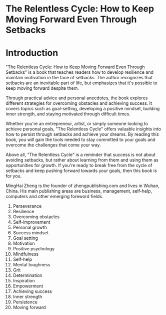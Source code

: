 # The Relentless Cycle: How to Keep Moving Forward Even Through Setbacks

# Introduction

"The Relentless Cycle: How to Keep Moving Forward Even Through Setbacks" is a book that teaches readers how to develop resilience and maintain motivation in the face of setbacks. The author recognizes that setbacks are an inevitable part of life, but emphasizes that it's possible to keep moving forward despite them.

Through practical advice and personal anecdotes, the book explores different strategies for overcoming obstacles and achieving success. It covers topics such as goal-setting, developing a positive mindset, building inner strength, and staying motivated through difficult times.

Whether you're an entrepreneur, artist, or simply someone looking to achieve personal goals, "The Relentless Cycle" offers valuable insights into how to persist through setbacks and achieve your dreams. By reading this book, you will gain the tools needed to stay committed to your goals and overcome the challenges that come your way.

Above all, "The Relentless Cycle" is a reminder that success is not about avoiding setbacks, but rather about learning from them and using them as opportunities for growth. If you're ready to break free from the cycle of setbacks and keep pushing forward towards your goals, then this book is for you.


MingHai Zheng is the founder of zhengpublishing.com and lives in Wuhan, China. His main publishing areas are business, management, self-help, computers and other emerging foreword fields.



1. Perseverance
2. Resilience
3. Overcoming obstacles
4. Self-improvement
5. Personal growth
6. Success mindset
7. Goal setting
8. Motivation
9. Positive psychology
10. Mindfulness
11. Self-help
12. Mental toughness
13. Grit
14. Determination
15. Inspiration
16. Empowerment
17. Achieving success
18. Inner strength
19. Persistence
20. Moving forward



